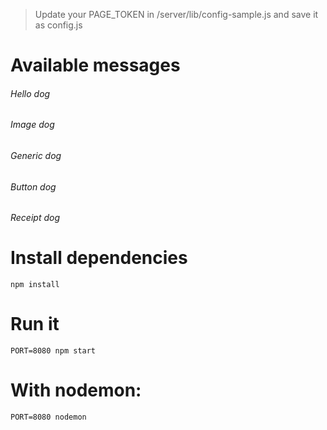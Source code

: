 > Update your PAGE_TOKEN in /server/lib/config-sample.js and save it as config.js

# Available messages

###### Hello dog
###### Image dog
###### Generic dog
###### Button dog
###### Receipt dog

# Install dependencies
```
npm install
```
# Run it
```
PORT=8080 npm start
```
# With nodemon:
```
PORT=8080 nodemon
```
